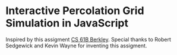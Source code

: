 # Interactive Percolation Grid Simulation in JavaScript

Inspired by this assigment [CS 61B Berkley](https://sp23.datastructur.es/materials/hw/hw2/).
Special thanks to Robert Sedgewick and Kevin Wayne for inventing this assigment.
